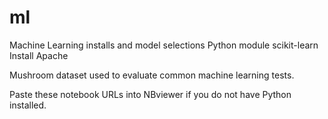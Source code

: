 # ml
Machine Learning installs and model selections
Python module scikit-learn
Install Apache 

Mushroom dataset used to evaluate common machine learning tests.

Paste these notebook URLs into NBviewer if you do not have Python installed.
